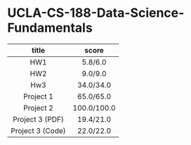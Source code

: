 # UCLA-CS-188-Data-Science-Fundamentals

| title            | score          | 
|:----------------:|:--------------:| 
| HW1              | 5.8/6.0        |
| HW2              | 9.0/9.0        |
| Hw3              | 34.0/34.0      |
| Project 1        | 65.0/65.0      |
| Project 2        | 100.0/100.0    |
| Project 3 (PDF)  | 19.4/21.0      |
| Project 3 (Code) | 22.0/22.0      |